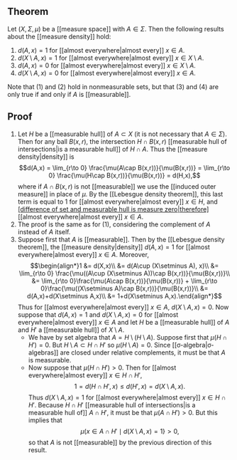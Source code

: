 ## Theorem
Let $(X,\Sigma,\mu)$ be a [[measure space]] with $A \in \Sigma$. Then the following results about the [[measure density]] hold:
1. $d(A,x) = 1$ for [[almost everywhere|almost every]] $x \in A$.
2. $d(X\setminus A,x) =1$ for [[almost everywhere|almost every]] $x \in X\setminus A$. 
3. $d(A,x) = 0$ for [[almost everywhere|almost every]] $x \in X\setminus A$.
4. $d(X\setminus A, x) = 0$ for [[almost everywhere|almost every]] $x \in A$. 

Note that (1) and (2) hold in nonmeasurable sets, but that (3) and (4) are only true if and only if $A$ is [[measurable]].
## Proof
1. Let $H$ be a [[measurable hull]] of $A\subset X$ (it is not necessary that $A\in \Sigma$). Then for any ball $B(x,r)$, the intersection $H\cap B(x,r)$ [[measurable hull of intersections|is a measurable hull]] of $H\cap A$. Thus the [[measure density|density]] is $$d(A,x) = \lim_{r\to 0} \frac{\mu(A\cap B(x,r))}{\mu(B(x,r))} = \lim_{r\to 0} \frac{\mu(H\cap B(x,r))}{\mu(B(x,r))} = d(H,x),$$ where if $A\cap B(x,r)$ is not [[measurable]] we use the [[induced outer measure]] in place of $\mu$. By the [[Lebesgue density theorem]], this last term is equal to 1 for [[almost everywhere|almost every]] $x \in H$, and [[difference of set and measurable hull is measure zero|therefore]](?) [[almost everywhere|almost every]] $x \in A$. 
2. The proof is the same as for (1), considering the complement of $A$ instead of $A$ itself.
3. Suppose first that $A$ is [[measurable]]. Then by the [[Lebesgue density theorem]], the [[measure density|density]] $d(A,x) = 1$ for [[almost everywhere|almost every]] $x \in A$. Moreover, $$\begin{align*}1 &= d(X,x)\\ &= d(A\cup (X\setminus A), x)\\ &= \lim_{r\to 0} \frac{\mu((A\cup (X\setminus A))\cap B(x,r))}{\mu(B(x,r))}\\ &= \lim_{r\to 0}\frac{\mu(A\cap B(x,r))}{\mu(B(x,r))} + \lim_{r\to 0}\frac{\mu((X\setminus A)\cap B(x,r))}{\mu(B(x,r))}\\ &= d(A,x)+d(X\setminus A,x)\\ &= 1+d(X\setminus A,x).\end{align*}$$ Thus for [[almost everywhere|almost every]] $x\in A$, $d(X\setminus A,x) =0$. Now suppose that $d(A,x)=1$ and $d(X\setminus A,x) =0$ for [[almost everywhere|almost every]] $x \in A$ and let $H$ be a [[measurable hull]] of $A$ and $H'$ a [[measurable hull]] of $X\setminus A$. 
	- We have by set algebra that $A = H \setminus (H\setminus A)$. Suppose first that $\mu(H\cap H') =0$. But $H\setminus A \subset H\cap H'$ so $\mu(H\setminus A)=0$. Since [[σ-algebra|σ-algebras]] are closed under relative complements, it must be that $A$ is measurable.
	- Now suppose that $\mu(H\cap H')>0$. Then for  [[almost everywhere|almost every]] $x \in H\cap H'$, $$1 = d(H\cap H', x) \leq d(H',x) = d(X\setminus A, x).$$ Thus $d(X\setminus A,x)=1$ for  [[almost everywhere|almost every]]  $x \in H\cap H'$. Because $H\cap H'$ [[measurable hull of intersections|is a measurable hull of]] $A\cap H'$, it must be that $\mu(A\cap H') > 0$. But this implies that $$\mu(x \in A\cap H'\mid d(X\setminus A, x) =1\} >0,$$ so that $A$ is not [[measurable]] by the previous direction of this result.